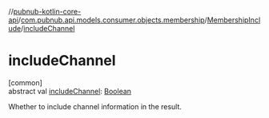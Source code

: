 //[pubnub-kotlin-core-api](../../../index.md)/[com.pubnub.api.models.consumer.objects.membership](../index.md)/[MembershipInclude](index.md)/[includeChannel](include-channel.md)

# includeChannel

[common]\
abstract val [includeChannel](include-channel.md): [Boolean](https://kotlinlang.org/api/latest/jvm/stdlib/kotlin/-boolean/index.html)

Whether to include channel information in the result.
